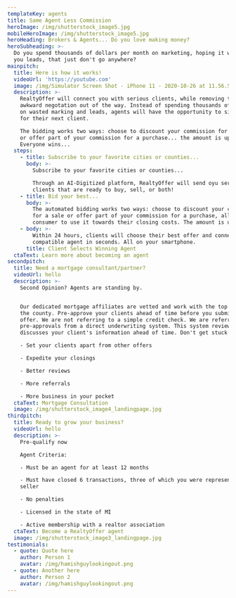 ```yaml
---
templateKey: agents
title: Same Agent Less Commission
heroImage: /img/shutterstock_image5.jpg
mobileHeroImage: /img/shutterstock_image5.jpg
heroHeading: Brokers & Agents... Do you love making money?
heroSubheading: >-
  Do you spend thousands of dollars per month on marketing, hoping it will bring
  you leads, that just don't go anywhere?
mainpitch:
  title: Here is how it works!
  videoUrl: 'https://youtube.com'
  image: /img/Simulator Screen Shot - iPhone 11 - 2020-10-26 at 11.56.52.png
  description: >-
    RealtyOffer will connect you with serious clients, while removing the upfrom
    awkward negotation out of the way. Instead of spending thousands of dollars
    on wasted marking and leads, agents will have the opportunity to simple bid
    for their next client.

    The bidding works two ways: choose to discount your commission for a sale,
    or offer part of your commission for a purchase... the amount is up to you.
    Everyone wins...
  steps:
    - title: Subscribe to your favorite cities or counties...
      body: >-
        Subscribe to your favorite cities or counties...

        Through an AI-Digitized platform, RealtyOffer will send oyu serious
        clients that are ready to buy, sell, or both!
    - title: Bid your best...
      body: >-
        The automated bidding works two ways: choose to discount your commission
        for a sale or offer part of your commission for a purchase, allowing the
        consumer to use it towards their closing costs. The amount is up to you!
    - body: >-
        Within 24 hours, clients will choose their best offer and connect with a
        compatible agent in seconds. All on your smartphone.
      title: Client Selects Winning Agent
  ctaText: Learn more about becoming an agent
secondpitch:
  title: Need a mortgage consultant/partner?
  videoUrl: hello
  description: >-
    Second Opinion? Agents are standing by.


    Our dedicated mortgage affiliates are vetted and work with the top banks in
    the county. Pre-approve your clients ahead of time before you submit an
    offer. We are not referring to a simple credit check. We are referring to
    pre-approvals from a direct underwriting system. This system reviews and
    discusses your client's information ahead of time. Don't get stuck!

    - Set your clients apart from other offers

    - Expedite your closings

    - Better reviews

    - More referrals

    - More business in your pocket
  ctaText: Mortgage Consultation
  image: /img/shutterstock_image4_landingpage.jpg
thirdpitch:
  title: Ready to grow your business?
  videoUrl: hello
  description: >-
    Pre-qualify now

    Agent Criteria:

    - Must be an agent for at least 12 months

    - Must have closed 6 transactions, three of which you were representing the
    seller

    - No penalties

    - Licensed in the state of MI

    - Active membership with a realtor association
  ctaText: Become a RealtyOffer agent
  image: /img/shutterstock_image3_landingpage.jpg
testimonials:
  - quote: Quote here
    author: Person 1
    avatar: /img/hamishguylookingout.png
  - quote: Another here
    author: Person 2
    avatar: /img/hamishguylookingout.png
---
```

